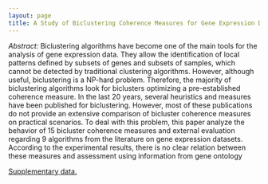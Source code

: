 ```yaml
---
layout: page
title: A Study of Biclustering Coherence Measures for Gene Expression Data
---
```


*Abstract:* Biclustering algorithms have become one of the main tools for the analysis of gene expression data.
They allow the identification of local patterns defined by subsets of genes and subsets of samples, which cannot
be detected by traditional clustering algorithms. However, although useful, biclustering is a NP-hard problem.
Therefore, the majority of biclustering algorithms look for biclusters optimizing a pre-established coherence
measure. In the last 20 years, several heuristics and measures have been published for biclustering. However,
most of these publications do not provide an extensive comparison of bicluster coherence measures on practical
scenarios. To deal with this problem, this paper analyze the behavior of 15 bicluster coherence measures and
external evaluation regarding 9 algorithms from the literature on gene expression datasets. According to the
experimental results, there is no clear relation between these measures and assessment using information from
gene ontology

[Supplementary data.](Bracis_2018_suppl.pdf)
